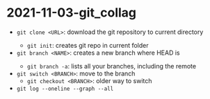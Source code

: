 # 2021-11-03-git_collag

- `git clone <URL>`: download the git repository <URL> to current directory
	- `git init`: creates git repo in current folder
- `git branch <NAME>`: creates a new branch <NAME> where HEAD is
	- `git branch -a`: lists all your branches, including the remote
- `git switch <BRANCH>`: move to the branch
	- `git checkout <BRANCH>`: older way to switch
- `git log --oneline --graph --all`
